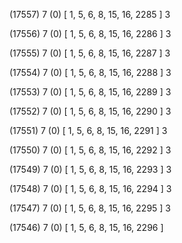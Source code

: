 (17557) 7 (0) [ 1, 5, 6, 8, 15, 16, 2285 ] 3 


(17556) 7 (0) [ 1, 5, 6, 8, 15, 16, 2286 ] 3 


(17555) 7 (0) [ 1, 5, 6, 8, 15, 16, 2287 ] 3 


(17554) 7 (0) [ 1, 5, 6, 8, 15, 16, 2288 ] 3 


(17553) 7 (0) [ 1, 5, 6, 8, 15, 16, 2289 ] 3 


(17552) 7 (0) [ 1, 5, 6, 8, 15, 16, 2290 ] 3 


(17551) 7 (0) [ 1, 5, 6, 8, 15, 16, 2291 ] 3 


(17550) 7 (0) [ 1, 5, 6, 8, 15, 16, 2292 ] 3 


(17549) 7 (0) [ 1, 5, 6, 8, 15, 16, 2293 ] 3 


(17548) 7 (0) [ 1, 5, 6, 8, 15, 16, 2294 ] 3 


(17547) 7 (0) [ 1, 5, 6, 8, 15, 16, 2295 ] 3 


(17546) 7 (0) [ 1, 5, 6, 8, 15, 16, 2296 ]  

